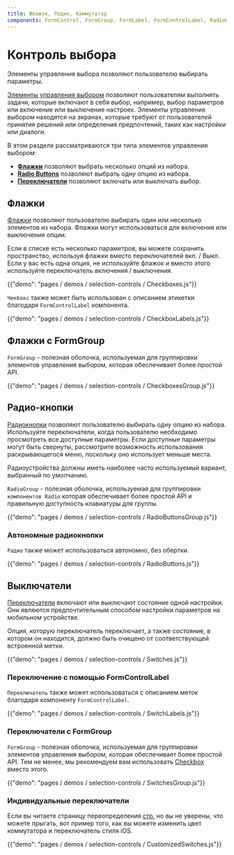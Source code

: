 ```yaml
---
title: Флажок, Радио, Коммутатор
components: FormControl, FormGroup, FormLabel, FormControlLabel, RadioGroup, Checkbox, Radio, Switch
---
```

# Контроль выбора

<p class="description">Элементы управления выбора позволяют пользователю выбирать параметры.</p>

[Элементы управления выбором](https://material.io/design/components/selection-controls.html) позволяют пользователям выполнять задачи, которые включают в себя выбор, например, выбор параметров или включение или выключение настроек. Элементы управления выбором находятся на экранах, которые требуют от пользователей принятия решений или определения предпочтений, таких как настройки или диалоги.

В этом разделе рассматриваются три типа элементов управления выбором:

- **[Флажки](#checkboxes)** позволяют выбрать несколько опций из набора.
- **[Radio Buttons](#radio-buttons)** позволяют выбрать одну опцию из набора.
- **[Переключатели](#switches)** позволяют включать или выключать выбор.

## Флажки

[Флажки](https://material.io/design/components/selection-controls.html#checkboxes) позволяют пользователю выбирать один или несколько элементов из набора. Флажки могут использоваться для включения или выключения опции.

Если в списке есть несколько параметров, вы можете сохранить пространство, используя флажки вместо переключателей вкл. / Выкл. Если у вас есть одна опция, не используйте флажок и вместо этого используйте переключатель включения / выключения.

{{"demo": "pages / demos / selection-controls / Checkboxes.js"}}

`Чекбокс` также может быть использован с описанием этикетки благодаря `FormControlLabel` компонента.

{{"demo": "pages / demos / selection-controls / CheckboxLabels.js"}}

## Флажки с FormGroup

`FormGroup` - полезная оболочка, используемая для группировки элементов управления выбором, которая обеспечивает более простой API.

{{"demo": "pages / demos / selection-controls / CheckboxesGroup.js"}}

## Радио-кнопки

[Радиокнопки](https://material.io/design/components/selection-controls.html#radio-buttons) позволяют пользователю выбирать одну опцию из набора. Используйте переключатели, когда пользователю необходимо просмотреть все доступные параметры. Если доступные параметры могут быть свернуты, рассмотрите возможность использования раскрывающегося меню, поскольку оно использует меньше места.

Радиоустройства должны иметь наиболее часто используемый вариант, выбранный по умолчанию.

`RadioGroup` - полезная оболочка, используемая для группировки `компонентов Radio` которая обеспечивает более простой API и правильную доступность клавиатуры для группы.

{{"demo": "pages / demos / selection-controls / RadioButtonsGroup.js"}}

### Автономные радиокнопки

`Радио` также может использоваться автономно, без обертки.

{{"demo": "pages / demos / selection-controls / RadioButtons.js"}}

## Выключатели

[Переключатели](https://material.io/design/components/selection-controls.html#switches) включают или выключают состояние одной настройки. Они являются предпочтительным способом настройки параметров на мобильном устройстве.

Опция, которую переключатель переключает, а также состояние, в котором он находится, должно быть очищено от соответствующей встроенной метки.

{{"demo": "pages / demos / selection-controls / Switches.js"}}

### Переключение с помощью FormControlLabel

`Переключатель` также может использоваться с описанием меток благодаря компоненту `FormControlLabel`.

{{"demo": "pages / demos / selection-controls / SwitchLabels.js"}}

### Переключатели с FormGroup

`FormGroup` - полезная оболочка, используемая для группировки элементов управления выбором, которая обеспечивает более простой API. Тем не менее, мы рекомендуем вам использовать [Checkbox](#checkboxes) вместо этого.

{{"demo": "pages / demos / selection-controls / SwitchesGroup.js"}}

### Индивидуальные переключатели

Если вы читаете страницу переопределения [стр.](/customization/overrides/) но вы не уверены, что можете прыгать, вот пример того, как вы можете изменить цвет коммутатора и переключатель стиля iOS.

{{"demo": "pages / demos / selection-controls / CustomizedSwitches.js"}}